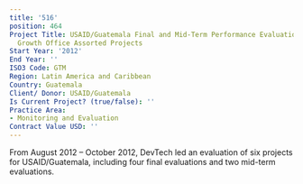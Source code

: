 ```yaml
---
title: '516'
position: 464
Project Title: USAID/Guatemala Final and Mid-Term Performance Evaluation for Economic
  Growth Office Assorted Projects
Start Year: '2012'
End Year: ''
ISO3 Code: GTM
Region: Latin America and Caribbean
Country: Guatemala
Client/ Donor: USAID/Guatemala
Is Current Project? (true/false): ''
Practice Area:
- Monitoring and Evaluation
Contract Value USD: ''
---
```


From August 2012 – October 2012, DevTech led an evaluation of six projects for USAID/Guatemala, including four final evaluations and two mid-term evaluations.